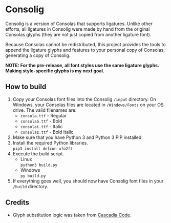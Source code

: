# Consolig

Consolig is a version of Consolas that supports ligatures. Unlike other efforts, all ligatures in Consolig were made by hand from the original Consolas glyphs (they are not just copied from another ligature font).

Because Consolas cannot be redistributed, this project provides the tools to append the ligature glyphs and features to your personal copy of Consolas, generating a copy of Consolig.

**NOTE: For the pre-release, all font styles use the same ligature glyphs. Making style-specific glyphs is my next goal.**

## How to build

1. Copy your Consolas font files into the Consolig `/input` directory. On Windows, your Consolas files are located in `/Windows/Fonts` on your OS drive. The valid filenames are:
   - `consola.ttf` - Regular
   - `consolab.ttf` - Bold
   - `consolai.ttf` - Italic
   - `consolaz.ttf` - Bold Italic
2. Make sure that you have Python 3 and Python 3 PIP installed.
3. Install the required Python libraries.<br>
   `pip3 install defcon ufo2ft`
4. Execute the build script.
   - Linux<br>
     `python3 build.py`
   - Windows<br>
     `py build.py`
5. If everything goes well, you should now have Consolig font files in your `/build` directory.

## Credits

- Glyph substitution logic was taken from [Cascadia Code](https://github.com/microsoft/cascadia-code).

